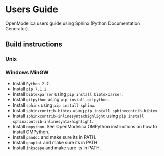 # Users Guide 
OpenModelica users guide using Sphinx (Python Documentation Generator).

## Build instructions

### Unix

### Windows MinGW
- Install `Python 2.7`.
- Install `pip 7.1.2`.
- Install `bibtexparser` using `pip install bibtexparser`.
- Install `gitpython` using `pip install gitpython`.
- Install `sphinx` using `pip install sphinx`.
- Install `sphinxcontrib-bibtex` using `pip install sphinxcontrib-bibtex`.
- Install `sphinxcontrib-inlinesyntaxhighlight` using `pip install sphinxcontrib-inlinesyntaxhighlight`.
- Install `ompython`. See OpenModelica OMPython instructions on how to install OMPython.
- Install `pandoc` and make sure its in PATH.
- Install `gnuplot` and make sure its in PATH.
- Install `inkscape` and make sure its in PATH.
